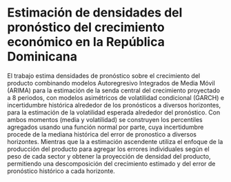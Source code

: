 # Estimación de densidades del pronóstico del crecimiento económico en la República Dominicana

El trabajo estima densidades de pronóstico sobre el crecimiento del producto combinando modelos Autoregresivo Integrados de Media Móvil
(ARIMA) para la estimación de la senda central del crecimiento proyectado a 8 periodos, con modelos asimétricos de volatilidad condicional
(GARCH) e incertidumbre histórica alrededor de los pronósticos a diversos horizontes, para la estimación de la volatilidad esperada
alrededor del pronóstico. Con ambos momentos (media y volatilidad) se construyen los percentiles agregados usando una función normal
por parte, cuya incertidumbre procede de la mediana histórica del error de pronostico a diversos horizontes. Mientras que la a estimación
ascendente utiliza el enfoque de la producción del producto para agregar los errores individuales según el peso de cada sector y obtener
la proyección de densidad del producto, permitiendo una descomposición del crecimiento estimado y del error de pronóstico histórico a cada
horizonte.
